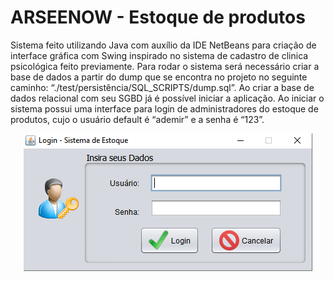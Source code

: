 ﻿# ARSEENOW - Estoque de produtos

Sistema feito utilizando Java com auxílio da IDE NetBeans para criação de interface gráfica com Swing inspirado no sistema de cadastro de clinica psicológica feito previamente. Para rodar o sistema será necessário criar a base de dados a partir do dump que se encontra no projeto no seguinte caminho: “./test/persistência/SQL_SCRIPTS/dump.sql”. Ao criar a base de dados relacional com seu SGBD já é possível iniciar a aplicação.
Ao iniciar o sistema possui uma interface para login de administradores do estoque de produtos, cujo o usuário default é “ademir” e a senha é “123”.

<p align="center">
  <img src="./src/recursos/features/login.png">
</p>
